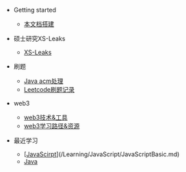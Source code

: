 - Getting started
  - [本文档搭建](README.md)
- 硕士研究XS-Leaks
  
  - [XS-Leaks](master/xs-leaks.md)
- 刷题
  - [Java acm处理](Learning/刷题/java刷题acm模式.md)
  - [Leetcode刷题记录](Learning/刷题/Leetcode_Record.md)
- web3
  - [web3技术&工具](web3/web3工具&技术.md)
  - [web3学习路径&资源](web3/web3学习路径.md)
- 最近学习
  - [[JavaScirpt](/Learning/JavaScript/reademe.md)](/Learning/JavaScript/JavaScriptBasic.md)
  - [Java](/Learning/Java/readme.md)

